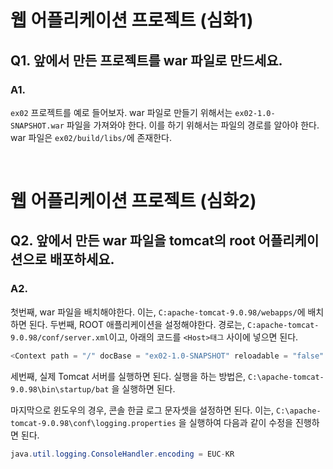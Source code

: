 # 웹 어플리케이션 프로젝트 (심화1)
## Q1. 앞에서 만든 프로젝트를 war 파일로 만드세요.

### A1.
`ex02` 프로젝트를 예로 들어보자.
war 파일로 만들기 위해서는 `ex02-1.0-SNAPSHOT.war` 파일을 가져와야 한다. 이를 하기 위해서는 파일의 경로를 알아야 한다. war 파일은 `ex02/build/libs/`에 존재한다.

</br>

# 웹 어플리케이션 프로젝트 (심화2)
## Q2. 앞에서 만든 war 파일을 tomcat의 root 어플리케이션으로 배포하세요.

### A2.
첫번째, war 파일을 배치해야한다. 이는, `C:apache-tomcat-9.0.98/webapps/`에 배치하면 된다.
두번째, ROOT 애플리케이션을 설정해야한다. 경로는, `C:apache-tomcat-9.0.98/conf/server.xml`이고, 아래의 코드를 `<Host>태그` 사이에 넣으면 된다.

```js
<Context path = "/" docBase = "ex02-1.0-SNAPSHOT" reloadable = "false" ></Context>
```

세번째, 실제 Tomcat 서버를 실행하면 된다. 실행을 하는 방법은, `C:\apache-tomcat-9.0.98\bin\startup/bat` 을 실행하면 된다.

마지막으로 윈도우의 경우, 콘솔 한글 로그 문자셋을 설정하면 된다. 이는, `C:\apache-tomcat-9.0.98\conf\logging.properties` 을 실행하여 다음과 같이 수정을 진행하면 된다.

```java
java.util.logging.ConsoleHandler.encoding = EUC-KR
```

